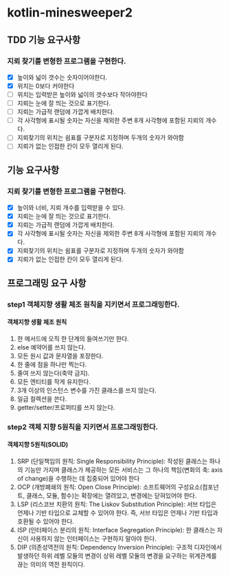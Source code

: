 # kotlin-minesweeper2

## TDD 기능 요구사항
### 지뢰 찾기를 변형한 프로그램을 구현한다.
-[x] 높이와 넓이 갯수는 숫자이어야한다.
-[x] 위치는 0보다 커야한다
-[ ] 위치는 입력받은 높이와 넓이의 갯수보다 작아야한다
-[ ] 지뢰는 눈에 잘 띄는 것으로 표기한다.
-[ ] 지뢰는 가급적 랜덤에 가깝게 배치한다.
-[ ] 각 사각형에 표시될 숫자는 자신을 제외한 주변 8개 사각형에 포함된 지뢰의 개수다.
-[ ] 지뢰찾기의 위치는 쉼표를 구분자로 지정하며 두개의 숫자가 와야함
-[ ] 지뢰가 없는 인접한 칸이 모두 열리게 된다.

## 기능 요구사항
### 지뢰 찾기를 변형한 프로그램을 구현한다.
-[x] 높이와 너비, 지뢰 개수를 입력받을 수 있다.
-[x] 지뢰는 눈에 잘 띄는 것으로 표기한다.
-[x] 지뢰는 가급적 랜덤에 가깝게 배치한다.
-[x] 각 사각형에 표시될 숫자는 자신을 제외한 주변 8개 사각형에 포함된 지뢰의 개수다.
-[x] 지뢰찾기의 위치는 쉼표를 구분자로 지정하며 두개의 숫자가 와야함
-[x] 지뢰가 없는 인접한 칸이 모두 열리게 된다.

## 프로그래밍 요구 사항
### step1 객체지향 생활 체조 원칙을 지키면서 프로그래밍한다.

#### 객체지향 생활 체조 원칙
1. 한 메서드에 오직 한 단계의 들여쓰기만 한다.
2. else 예약어를 쓰지 않는다.
3. 모든 원시 값과 문자열을 포장한다.
4. 한 줄에 점을 하나만 찍는다.
5. 줄여 쓰지 않는다(축약 금지).
6. 모든 엔티티를 작게 유지한다.
7. 3개 이상의 인스턴스 변수를 가진 클래스를 쓰지 않는다.
8. 일급 컬렉션을 쓴다.
9. getter/setter/프로퍼티를 쓰지 않는다.

### step2 객체 지향 5원칙을 지키면서 프로그래밍한다.
#### 객체지향 5원칙(SOLID)
1. SRP (단일책임의 원칙: Single Responsibility Principle): 작성된 클래스는 하나의 기능만 가지며 클래스가 제공하는 모든 서비스는 그 하나의 책임(변화의 축: axis of change)을 수행하는 데 집중되어 있어야 한다
2. OCP (개방폐쇄의 원칙: Open Close Principle): 소프트웨어의 구성요소(컴포넌트, 클래스, 모듈, 함수)는 확장에는 열려있고, 변경에는 닫혀있어야 한다.
3. LSP (리스코브 치환의 원칙: The Liskov Substitution Principle): 서브 타입은 언제나 기반 타입으로 교체할 수 있어야 한다. 즉, 서브 타입은 언제나 기반 타입과 호환될 수 있어야 한다.
4. ISP (인터페이스 분리의 원칙: Interface Segregation Principle): 한 클래스는 자신이 사용하지 않는 인터페이스는 구현하지 말아야 한다.
5. DIP (의존성역전의 원칙: Dependency Inversion Principle): 구조적 디자인에서 발생하던 하위 레벨 모듈의 변경이 상위 레벨 모듈의 변경을 요구하는 위계관계를 끊는 의미의 역전 원칙이다.